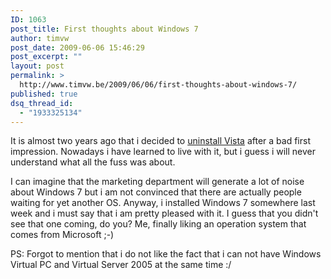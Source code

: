 ```yaml
---
ID: 1063
post_title: First thoughts about Windows 7
author: timvw
post_date: 2009-06-06 15:46:29
post_excerpt: ""
layout: post
permalink: >
  http://www.timvw.be/2009/06/06/first-thoughts-about-windows-7/
published: true
dsq_thread_id:
  - "1933325134"
---
```

<p>It is almost two years ago that i decided to <a href="http://www.timvw.be/about-the-wow-i-removed-vista-from-my-harddisk-experience/">uninstall Vista</a> after a bad first impression. Nowadays i have learned to live with it, but i guess i will never understand what all the fuss was about.</p>

<p>I can imagine that the marketing department will generate a lot of noise about Windows 7 but i am not convinced that there are actually people waiting for yet another OS. Anyway, i installed Windows 7 somewhere last week and i must say that i am pretty pleased with it. I guess that you didn't see that one coming, do you? Me, finally liking an operation system that comes from Microsoft ;-)</p>

<p>PS: Forgot to mention that i do not like the fact that i can not have Windows Virtual PC and Virtual Server 2005 at the same time :/</p>